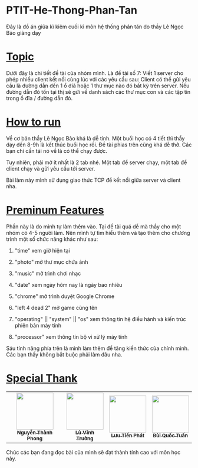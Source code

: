 # PTIT-He-Thong-Phan-Tan
Đây là đồ án giữa kì kiêm cuối kì môn hệ thống phân tán do thầy Lê Ngọc Bảo giảng dạy

# [**Topic**](#)

Dưới đây là chi tiết đề tài của nhóm mình. Là đề tài số 7:
Viết 1 server cho phép nhiều client kết nối cùng lúc với các yêu cầu sau:
Client có thể gửi yêu cầu là đường dẫn đến  1 ổ điã hoặc 1 thư mục nào đó bất kỳ trên server. Nếu đường dẫn đó tồn tại thị sẽ gửi về danh sách các thư mục con và các tập tin trong ổ đĩa / đường dẫn đó.

# [**How to run**](#)

Về cơ bản thầy Lê Ngọc Bảo khá là dễ tính. Một buổi học có 4 tiết thì thầy dạy đến 8-9h là kết thúc buổi học rồi. Đề tài phias trên cũng khá dễ thở. Các bạn chỉ cần tải nó về là có thể chạy được.

Tuy nhiên, phải mở ít nhất là 2 tab nhé. Một tab để server chạy, một tab để client chạy và gửi yêu cầu tới server.

Bài làm này mình sử dụng giao thức TCP để kết nối giữa server và client nha.

# [**Preminum Features**](#)

Phần này là do mình tự làm thêm vào. Tại đề tài quá dễ mà thầy cho một nhóm có 4-5 người làm. Nên mình tự tìm hiểu thêm và tạo thêm cho chương trình một số chức năng khác như sau:

1. "time" xem giờ hiện tại

2. "photo" mở thư mục chứa ảnh

3. "music" mở trình chơi nhạc

4. "date" xem ngày hôm nay là ngày bao nhiêu

5. "chrome" mở trình duyệt Google Chrome

6. "left 4 dead 2" mở game cùng tên

7. "operating" || "system" || "os" xem thông tin hệ điều hành và kiến trúc phiên bản máy tính

8. "processor" xem thông tin bộ vi xử lý máy tính

Sáu tính năng phía trên là mình làm thêm để tăng kiến thức của chính mình. Các bạn thấy không bắt buộc phải làm đâu nha.
# [**Special Thank**](#special-thank)
 <table>
    <tr>
        <td align="center">
        <a href="https://github.com/Phong-Kaster">
            <img src="https://scontent.fsgn2-5.fna.fbcdn.net/v/t1.6435-9/181961079_1165880207220769_2193743794728698280_n.jpg?_nc_cat=104&ccb=1-5&_nc_sid=09cbfe&_nc_ohc=SjIkTstt6vQAX_5yueB&tn=m7OqlQBtbCs2zL_g&_nc_ht=scontent.fsgn2-5.fna&oh=ad8c00456145da16b9acdf1bf3961dc7&oe=6189CB63" width="100px;" alt=""/>
            <br />
            <sub><b>Nguyễn Thành Phong</b></sub>
        </a>
    </td>
        <td align="center">
        <a href="https://github.com/truong-lv">
            <img src="https://scontent.fsgn2-3.fna.fbcdn.net/v/t1.6435-9/118510743_2729770473932444_4467076797617276250_n.jpg?_nc_cat=108&ccb=1-5&_nc_sid=09cbfe&_nc_ohc=My8IwDFx2FYAX99xFaP&_nc_ht=scontent.fsgn2-3.fna&oh=c73220a6f0746f3f9050b9b1fd2db535&oe=618A6C0A" width="100px;" alt=""/>
            <br />
            <sub><b>Lù Vĩnh Trường</b></sub>
        </a>
    </td>
    <td align="center">
        <a href="#">
            <img src="https://scontent.fsgn2-4.fna.fbcdn.net/v/t1.6435-9/44497870_113857869603976_3658666065736499200_n.jpg?_nc_cat=109&ccb=1-5&_nc_sid=174925&_nc_ohc=UtPqOADSXPsAX_sW1ne&_nc_ht=scontent.fsgn2-4.fna&oh=dc527d81829bf985f12d67b465eee066&oe=61881194" width="100px;" alt=""/>
            <br />
            <sub><b>Lưu Tiến Phát</b></sub>
        </a>
    </td>
      <td align="center">
        <a href="#">
            <img src="https://scontent.fsgn2-4.fna.fbcdn.net/v/t1.6435-9/101085441_2669062526716502_5253087195937374208_n.jpg?_nc_cat=109&ccb=1-5&_nc_sid=09cbfe&_nc_ohc=o6V2zNJ6Z3QAX-1C3kU&_nc_oc=AQkQOMz0BfnjuMOZGebAyPJN__-Qv6Ca1f_QkrnYozW68nlKfiE3Z50ycYQRN5AjxaA&tn=m7OqlQBtbCs2zL_g&_nc_ht=scontent.fsgn2-4.fna&oh=737287f13dc240a09e5d97bd7b3c8334&oe=6189C71A" width="100px;" alt=""/>
            <br />
            <sub><b>Bùi Quốc Tuấn</b></sub>
        </a>
    </td>
    </tr>
</table>

Chúc các bạn đang đọc bài của mình sẽ đạt thành tính cao với môn học này.

